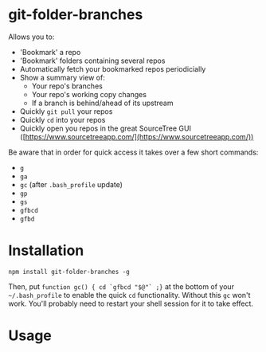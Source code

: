 # git-folder-branches

Allows you to:
* 'Bookmark' a repo
* 'Bookmark' folders containing several repos
* Automatically fetch your bookmarked repos periodicially
* Show a summary view of:
  * Your repo's branches
  * Your repo's working copy changes
  * If a branch is behind/ahead of its upstream
* Quickly `git pull` your repos
* Quickly `cd` into your repos
* Quickly open you repos in the great SourceTree GUI ([https://www.sourcetreeapp.com/](https://www.sourcetreeapp.com/))

Be aware that in order for quick access it takes over a few short commands:
* `g`
* `ga`
* `gc` (after `.bash_profile` update)
* `gp`
* `gs`
* `gfbcd`
* `gfbd`

# Installation

`npm install git-folder-branches -g`

Then, put ```function gc() { cd `gfbcd "$@"` ;}``` at the bottom of your `~/.bash_profile` to enable the quick `cd` functionality. Without this `gc` won't work. You'll probably need to restart your shell session for it to take effect.

# Usage
